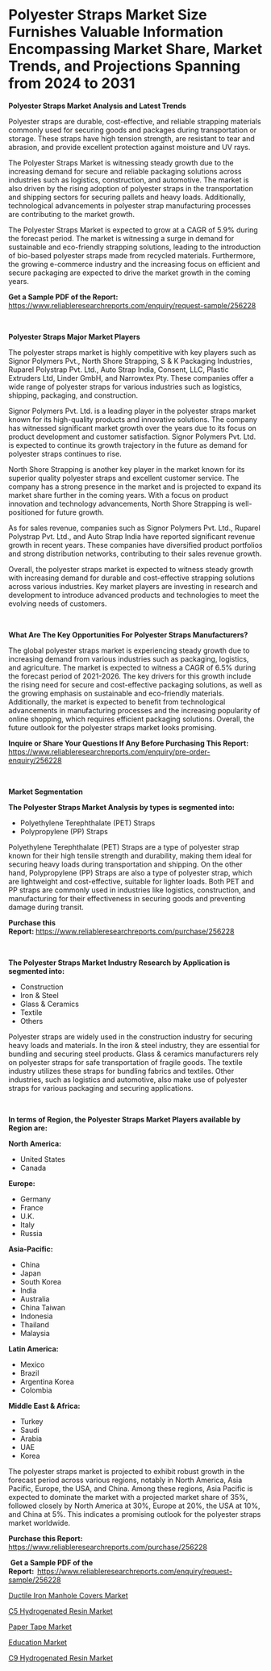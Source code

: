 <p><h1>Polyester Straps Market Size Furnishes Valuable Information Encompassing Market Share, Market Trends, and Projections Spanning from 2024 to 2031</h1></p><p><strong>Polyester Straps Market Analysis and Latest Trends</strong></p>
<p><p>Polyester straps are durable, cost-effective, and reliable strapping materials commonly used for securing goods and packages during transportation or storage. These straps have high tension strength, are resistant to tear and abrasion, and provide excellent protection against moisture and UV rays.</p><p>The Polyester Straps Market is witnessing steady growth due to the increasing demand for secure and reliable packaging solutions across industries such as logistics, construction, and automotive. The market is also driven by the rising adoption of polyester straps in the transportation and shipping sectors for securing pallets and heavy loads. Additionally, technological advancements in polyester strap manufacturing processes are contributing to the market growth.</p><p>The Polyester Straps Market is expected to grow at a CAGR of 5.9% during the forecast period. The market is witnessing a surge in demand for sustainable and eco-friendly strapping solutions, leading to the introduction of bio-based polyester straps made from recycled materials. Furthermore, the growing e-commerce industry and the increasing focus on efficient and secure packaging are expected to drive the market growth in the coming years.</p></p>
<p><strong>Get a Sample PDF of the Report:&nbsp;</strong> <a href="https://www.reliableresearchreports.com/enquiry/request-sample/256228">https://www.reliableresearchreports.com/enquiry/request-sample/256228</a></p>
<p>&nbsp;</p>
<p><strong>Polyester Straps Major Market Players</strong></p>
<p><p>The polyester straps market is highly competitive with key players such as Signor Polymers Pvt., North Shore Strapping, S & K Packaging Industries, Ruparel Polystrap Pvt. Ltd., Auto Strap India, Consent, LLC, Plastic Extruders Ltd, Linder GmbH, and Narrowtex Pty. These companies offer a wide range of polyester straps for various industries such as logistics, shipping, packaging, and construction.</p><p>Signor Polymers Pvt. Ltd. is a leading player in the polyester straps market known for its high-quality products and innovative solutions. The company has witnessed significant market growth over the years due to its focus on product development and customer satisfaction. Signor Polymers Pvt. Ltd. is expected to continue its growth trajectory in the future as demand for polyester straps continues to rise.</p><p>North Shore Strapping is another key player in the market known for its superior quality polyester straps and excellent customer service. The company has a strong presence in the market and is projected to expand its market share further in the coming years. With a focus on product innovation and technology advancements, North Shore Strapping is well-positioned for future growth.</p><p>As for sales revenue, companies such as Signor Polymers Pvt. Ltd., Ruparel Polystrap Pvt. Ltd., and Auto Strap India have reported significant revenue growth in recent years. These companies have diversified product portfolios and strong distribution networks, contributing to their sales revenue growth.</p><p>Overall, the polyester straps market is expected to witness steady growth with increasing demand for durable and cost-effective strapping solutions across various industries. Key market players are investing in research and development to introduce advanced products and technologies to meet the evolving needs of customers.</p></p>
<p>&nbsp;</p>
<p><strong>What Are The Key Opportunities For Polyester Straps Manufacturers?</strong></p>
<p><p>The global polyester straps market is experiencing steady growth due to increasing demand from various industries such as packaging, logistics, and agriculture. The market is expected to witness a CAGR of 6.5% during the forecast period of 2021-2026. The key drivers for this growth include the rising need for secure and cost-effective packaging solutions, as well as the growing emphasis on sustainable and eco-friendly materials. Additionally, the market is expected to benefit from technological advancements in manufacturing processes and the increasing popularity of online shopping, which requires efficient packaging solutions. Overall, the future outlook for the polyester straps market looks promising.</p></p>
<p><strong>Inquire or Share Your Questions If Any Before Purchasing This Report:</strong> <a href="https://www.reliableresearchreports.com/enquiry/pre-order-enquiry/256228">https://www.reliableresearchreports.com/enquiry/pre-order-enquiry/256228</a></p>
<p>&nbsp;</p>
<p><strong>Market Segmentation</strong></p>
<p><strong>The Polyester Straps Market Analysis by types is segmented into:</strong></p>
<p><ul><li>Polyethylene Terephthalate (PET) Straps</li><li>Polypropylene (PP) Straps</li></ul></p>
<p><p>Polyethylene Terephthalate (PET) Straps are a type of polyester strap known for their high tensile strength and durability, making them ideal for securing heavy loads during transportation and shipping. On the other hand, Polypropylene (PP) Straps are also a type of polyester strap, which are lightweight and cost-effective, suitable for lighter loads. Both PET and PP straps are commonly used in industries like logistics, construction, and manufacturing for their effectiveness in securing goods and preventing damage during transit.</p></p>
<p><strong>Purchase this Report:&nbsp;</strong><a href="https://www.reliableresearchreports.com/purchase/256228">https://www.reliableresearchreports.com/purchase/256228</a></p>
<p>&nbsp;</p>
<p><strong>The Polyester Straps Market Industry Research by Application is segmented into:</strong></p>
<p><ul><li>Construction</li><li>Iron & Steel</li><li>Glass & Ceramics</li><li>Textile</li><li>Others</li></ul></p>
<p><p>Polyester straps are widely used in the construction industry for securing heavy loads and materials. In the iron & steel industry, they are essential for bundling and securing steel products. Glass & ceramics manufacturers rely on polyester straps for safe transportation of fragile goods. The textile industry utilizes these straps for bundling fabrics and textiles. Other industries, such as logistics and automotive, also make use of polyester straps for various packaging and securing applications.</p></p>
<p>&nbsp;</p>
<p><strong>In terms of Region, the Polyester Straps Market Players available by Region are:</strong></p>
<p>
    <p> <strong> North America: </strong>
        <ul>
            <li>United States</li>
            <li>Canada</li>
        </ul>
        </p> 
    <p> <strong> Europe: </strong>
        <ul>
            <li>Germany</li>
            <li>France</li>
            <li>U.K.</li>
            <li>Italy</li>
            <li>Russia</li>
        </ul>
        </p> 
    <p> <strong> Asia-Pacific: </strong>
        <ul>
            <li>China</li>
            <li>Japan</li>
            <li>South Korea</li>
            <li>India</li>
            <li>Australia</li>
            <li>China Taiwan</li>
            <li>Indonesia</li>
            <li>Thailand</li>
            <li>Malaysia</li>
        </ul>
        </p> 
    <p> <strong> Latin America: </strong>
        <ul>
            <li>Mexico</li>
            <li>Brazil</li>
            <li>Argentina Korea</li>
            <li>Colombia</li>
        </ul>
        </p> 
    <p> <strong> Middle East & Africa: </strong>
        <ul>
            <li>Turkey</li>
            <li>Saudi</li>
            <li>Arabia</li>
            <li>UAE</li>
            <li>Korea</li>
        </ul>
    </p>
    </p>
<p><p>The polyester straps market is projected to exhibit robust growth in the forecast period across various regions, notably in North America, Asia Pacific, Europe, the USA, and China. Among these regions, Asia Pacific is expected to dominate the market with a projected market share of 35%, followed closely by North America at 30%, Europe at 20%, the USA at 10%, and China at 5%. This indicates a promising outlook for the polyester straps market worldwide.</p></p>
<p><strong>Purchase this Report: </strong><a href="https://www.reliableresearchreports.com/purchase/256228">https://www.reliableresearchreports.com/purchase/256228</a></p>
<p>&nbsp;<strong>Get a Sample PDF of the Report:&nbsp;&nbsp;</strong><a href="https://www.reliableresearchreports.com/enquiry/request-sample/256228">https://www.reliableresearchreports.com/enquiry/request-sample/256228</a></p>
<p><strong></strong></p>
<p><p><a href="https://iodized-pantydraco-05c.notion.site/Ductile-Iron-Manhole-Covers-Market-Provides-Detailed-Segmentation-of-this-Market-based-on-Type-Appl-a7a112c4b36b4c2dadf02d27f258f956">Ductile Iron Manhole Covers Market</a></p><p><a href="https://view.publitas.com/reportprime-1/c5-hydrogenated-resin-market-size-2024-2031-global-industrial-analysis-key-geographical-regions-market-share-top-key-players-product-types-and-forecast-research-report/">C5 Hydrogenated Resin Market</a></p><p><a href="https://noble-drawer-34c.notion.site/Paper-Tape-Market-Size-Furnishes-Valuable-Information-Encompassing-Market-Share-Market-Trends-and--74911c6a608b4a96ac54037babab876d">Paper Tape Market</a></p><p><a href="https://three-jumbo-f6d.notion.site/Education-Market-Analysis-and-Market-Size-Global-Industry-Overview-Market-Segmentation-and-Forecas-b9b86dd620f148ce8243240e3827d65d">Education Market</a></p><p><a href="https://view.publitas.com/reportprime-1/c9-hydrogenated-resin-market-size-reflecting-a-forecast-till-2031-market-by-type-by-application-and-by-geography/">C9 Hydrogenated Resin Market</a></p></p>